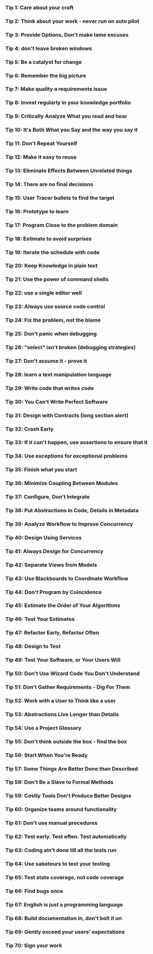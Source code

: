 ### Tip 1: Care about your craft
### Tip 2: Think about your work - never run on auto pilot
### Tip 3: Provide Options, Don't make lame excuses
### Tip 4: don't leave broken windows
### Tip 5: Be a catalyst for change
### Tip 6: Remember the big picture
### Tip 7: Make quality a requirements issue
### Tip 8: Invest regularly in your knowledge portfolio
### Tip 9: Critically Analyze What you read and hear
### Tip 10: It's Both What you Say and the way you say it
### Tip 11: Don't Repeat Yourself
### Tip 12: Make it easy to reuse
### Tip 13: Eliminate Effects Between Unrelated things
### Tip 14: There are no final decisions
### Tip 15: User Tracer bullets to find the target
### Tip 16: Prototype to learn
### Tip 17: Program Close to the problem domain
### Tip 18: Estimate to avoid surprises
### Tip 19: Iterate the schedule with code
### Tip 20: Keep Knowledge in plain text
### Tip 21: Use the power of command shells
### Tip 22: use a single editor well
### Tip 23: Always use source code control
### Tip 24: Fix the problem, not the blame
### Tip 25: Don't panic when debugging
### Tip 26: "select" isn't broken (debugging strategies)
### Tip 27: Don't assume it - prove it
### Tip 28: learn a text manipulation language
### Tip 29: Write code that writes code
### Tip 30: You Can't Write Perfect Software
### Tip 31: Design with Contracts (long section alert)
### Tip 32: Crash Early
### Tip 33: If it can't happen, use assertions to ensure that it
### Tip 34: Use exceptions for exceptional problems
### Tip 35: Finish what you start
### Tip 36: Minimize Coupling Between Modules
### Tip 37: Configure, Don't Integrate
### Tip 38: Put Abstractions in Code, Details in Metadata
### Tip 39: Analyze Workflow to Improve Concurrency
### Tip 40: Design Using Services
### Tip 41: Always Design for Concurrency
### Tip 42: Separate Views from Models
### Tip 43: Use Blackboards to Coordinate Workflow
### Tip 44: Don't Program by Coincidence
### Tip 45: Estimate the Order of Your Algorithms
### Tip 46: Test Your Estimates
### Tip 47: Refactor Early, Refactor Often
### Tip 48: Design to Test
### Tip 49: Test Your Software, or Your Users Will
### Tip 50: Don't Use Wizard Code You Don't Understand
### Tip 51: Don't Gather Requirements - Dig For Them
### Tip 52: Work with a User to Think like a user
### Tip 53: Abstractions Live Longer than Details
### Tip 54: Use a Project Glossary
### Tip 55: Don't think outside the box - find the box
### Tip 56: Start When You're Ready
### Tip 57: Some Things Are Better Done than Described
### Tip 58: Don't Be a Slave to Formal Methods
### Tip 59: Costly Tools Don't Produce Better Designs
### Tip 60: Organize teams around functionality
### Tip 61: Don't use manual procedures
### Tip 62: Test early. Test often. Test automatically
### Tip 63: Coding ain't done till all the tests run
### Tip 64: Use saboteurs to test your testing
### Tip 65: Test state coverage, not code coverage
### Tip 66: Find bugs once
### Tip 67: English is just a programming language
### Tip 68: Build documentation in, don't bolt it on
### Tip 69: Gently exceed your users' expectations
### Tip 70: Sign your work
